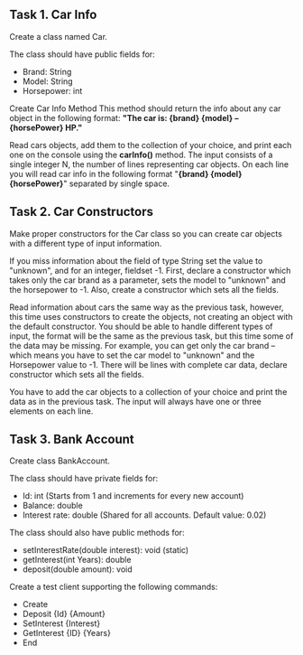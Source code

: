 ## Task 1. Car Info
Create a class named Car.

The class should have public fields for:
- Brand: String
- Model: String
- Horsepower: int


Create Car Info Method
This method should return the info about any car object in the following format:
**"The car is: {brand} {model} – {horsePower} HP."**

Read cars objects, add them to the collection of your choice, and print each one on the console using the **carInfo()** method. The input consists of a single integer N, the number of lines representing car objects. On each line you will read car info in the following format "**{brand} {model} {horsePower}**" separated by single space.



## Task 2. Car Constructors
Make proper constructors for the Car class so you can create car objects with a different type of input information.

If you miss information about the field of type String set the value to "unknown", and for an integer, fieldset -1.
First, declare a constructor which takes only the car brand as a parameter, sets the model to "unknown" and the horsepower to -1.
Also, create a constructor which sets all the fields.

Read information about cars the same way as the previous task, however, this time uses constructors to create the objects, not creating an object with the default constructor. You should be able to handle different types of input, the format will be the same as the previous task, but this time some of the data may be missing. For example, you can get only the car brand – which means you have to set the car model to "unknown" and the Horsepower value to -1. There will be lines with complete car data, declare constructor which sets all the fields.

You have to add the car objects to a collection of your choice and print the data as in the previous task. The input will always have one or three elements on each line.



## Task 3. Bank Account
Create class BankAccount.

The class should have private fields for:
- Id: int (Starts from 1 and increments for every new account)
- Balance: double
- Interest rate: double (Shared for all accounts. Default value: 0.02)

The class should also have public methods for:
- setInterestRate(double interest): void (static)
- getInterest(int Years): double
- deposit(double amount): void

Create a test client supporting the following commands:
- Create
- Deposit {Id} {Amount}
- SetInterest {Interest}
- GetInterest {ID} {Years}
- End